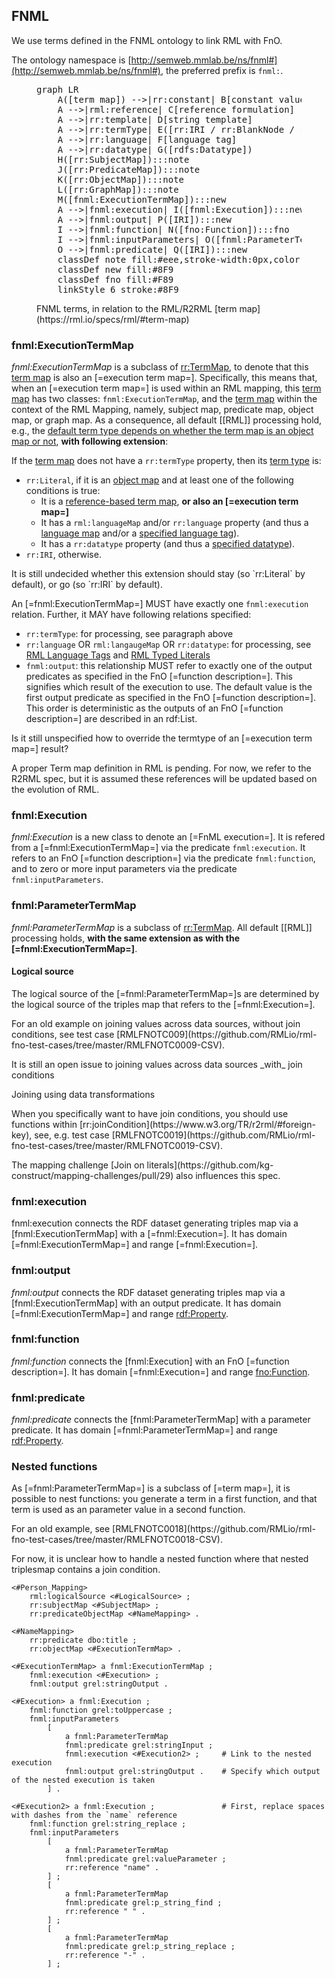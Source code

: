## FNML

We use terms defined in the <a>FNML</a> ontology to link <a>RML</a> with <a>FnO</a>.

The ontology namespace is [http://semweb.mmlab.be/ns/fnml#](http://semweb.mmlab.be/ns/fnml#),
the preferred prefix is `fnml:`.

<figure>
<pre class="mermaid nohighlight override">
graph LR
    A([term map]) -->|rr:constant| B[constant value]
    A -->|rml:reference| C[reference formulation]
    A -->|rr:template| D[string template]
    A -->|rr:termType| E([rr:IRI / rr:BlankNode / rr:Literal])
    A -->|rr:language| F[language tag]
    A -->|rr:datatype| G([rdfs:Datatype])
    H([rr:SubjectMap]):::note
    J([rr:PredicateMap]):::note
    K([rr:ObjectMap]):::note
    L([rr:GraphMap]):::note
    M([fnml:ExecutionTermMap]):::new
    A -->|fnml:execution| I([fnml:Execution]):::new
    A -->|fnml:output| P([IRI]):::new
    I -->|fnml:function| N([fno:Function]):::fno
    I -->|fnml:inputParameters| O([fnml:ParameterTermMap]):::new
    O -->|fnml:predicate| Q([IRI]):::new
    classDef note fill:#eee,stroke-width:0px,color:#666
    classDef new fill:#8F9
    classDef fno fill:#F89
    linkStyle 6 stroke:#8F9
</pre>
<figcaption>FNML terms, in relation to the RML/R2RML [term map](https://rml.io/specs/rml/#term-map)</figcaption>
</figure>

### fnml:ExecutionTermMap

<dfn>fnml:ExecutionTermMap</dfn> is a subclass of [rr:TermMap](http://www.w3.org/ns/r2rml#TermMap),
to denote that this [term map](https://rml.io/specs/rml/#term-map) is also an [=execution term map=].
Specifically, this means that, when an [=execution term map=] is used within an <a>RML mapping</a>,
this [term map](https://rml.io/specs/rml/#term-map) has two classes: `fnml:ExecutionTermMap`, and the [term map](https://rml.io/specs/rml/#term-map) within the context of the RML Mapping,
namely, subject map, predicate map, object map, or graph map.
As a consequence, all default [[RML]] processing hold, e.g.,
the [default term type depends on whether the term map is an object map or not](https://rml.io/specs/rml/#termtype),
**with following extension**:

If the [term map](https://rml.io/specs/rml/#term-map) does not have a `rr:termType` property, then its [term type](https://rml.io/specs/rml/#term-type) is:
* `rr:Literal`, if it is an [object map](https://www.w3.org/TR/r2rml/#dfn-object-map) and at least one of the following conditions is true:
   * It is a [reference-based term map](https://rml.io/specs/rml/#reference-valued-term-map),  **or also an [=execution term map=]**
   * It has a `rml:languageMap` and/or `rr:language` property (and thus a [language map](https://rml.io/specs/rml/#language-map) and/or a [specified language tag](https://rml.io/specs/rml/#specified-language-tag)).
   * It has a `rr:datatype` property (and thus a [specified datatype](https://rml.io/specs/rml/#specified-datatype)).
* `rr:IRI`, otherwise.

<p class="issue" data-number="5" data-format="markdown">
It is still undecided whether this extension should stay (so `rr:Literal` by default),
or go (so `rr:IRI` by default).
</p>

An [=fnml:ExecutionTermMap=] MUST have exactly one `fnml:execution` relation.
Further, it MAY have following relations specified:

* `rr:termType`: for processing, see paragraph above
* `rr:language` OR `rml:langaugeMap` OR `rr:datatype`: for processing, see [RML Language Tags](https://rml.io/specs/rml/#language-tag) and [RML Typed Literals](https://rml.io/specs/rml/#typed-literals)
* `fnml:output`: this relationship MUST refer to exactly one of the output predicates as specified in the FnO [=function description=]. This signifies which result of the execution to use. The default value is the first output predicate as specified in the FnO [=function description=]. This order is deterministic as the outputs of an FnO [=function description=] are described in an rdf:List.

<p class="issue" data-number="7" data-format="markdown">
Is it still unspecified how to override the termtype of an [=execution term map=] result?
</p>

<p class="issue" data-number="12" data-format="markdown">
A proper Term map definition in RML is pending.
For now, we refer to the R2RML spec, but it is assumed these references will be updated based on the evolution of RML.
</p>

### fnml:Execution

<dfn class="lint-ignore">fnml:Execution</dfn> is a new class to denote an [=FnML execution=].
It is refered from a [=fnml:ExecutionTermMap=] via the predicate `fnml:execution`.
It refers to an FnO [=function description=] via the predicate `fnml:function`,
and to zero or more input parameters via the predicate `fnml:inputParameters`.

### fnml:ParameterTermMap

<dfn>fnml:ParameterTermMap</dfn> is a subclass of [rr:TermMap](http://www.w3.org/ns/r2rml#TermMap).
All default [[RML]] processing holds,
**with the same extension as with the [=fnml:ExecutionTermMap=]**.

#### Logical source

The logical source of the [=fnml:ParameterTermMap=]s are determined by the logical source of the triples map that refers to the [=fnml:Execution=].

<p class="issue" data-format="markdown">
For an old example on joining values across data sources, without join conditions, see test case [RMLFNOTC009](https://github.com/RMLio/rml-fno-test-cases/tree/master/RMLFNOTC0009-CSV).
</p>

<p class="issue" data-number="2" data-format="markdown">
It is still an open issue to joining values across data sources _with_ join conditions
</p>

<div class="practice">

<span class="practicelab">Joining using data transformations</span>

<p class="practicedesc" data-format="markdown">When you specifically want to have join conditions, you should use functions within [rr:joinCondition](https://www.w3.org/TR/r2rml/#foreign-key),
see, e.g. test case [RMLFNOTC0019](https://github.com/RMLio/rml-fno-test-cases/tree/master/RMLFNOTC0019-CSV).
</p>
</div>

<p class="issue" data-number="4" data-format="markdown">
The mapping challenge [Join on literals](https://github.com/kg-construct/mapping-challenges/pull/29) also influences this spec.
</p>

### fnml:execution

fnml:execution connects the RDF dataset generating triples map via a [fnml:ExecutionTermMap] with a [=fnml:Execution=].
It has domain [=fnml:ExecutionTermMap=] and range [=fnml:Execution=].

### fnml:output

<dfn class="lint-ignore">fnml:output</dfn> connects the RDF dataset generating triples map via a [fnml:ExecutionTermMap] with an output predicate.
It has domain [=fnml:ExecutionTermMap=] and range [rdf:Property].

### fnml:function

<dfn class="lint-ignore">fnml:function</dfn> connects the [fnml:Execution] with an FnO [=function description=].
It has domain [=fnml:Execution=] and range [fno:Function](https://w3id.org/function/ontology#Function).

### fnml:predicate

<dfn class="lint-ignore">fnml:predicate</dfn> connects the [fnml:ParameterTermMap] with a parameter predicate.
It has domain [=fnml:ParameterTermMap=] and range [rdf:Property].

### Nested functions

As [=fnml:ParameterTermMap=] is a subclass of [=term map=],
it is possible to nest functions: you generate a term in a first function, and that term is used as an parameter value in a second function.

<p class="issue" data-format="markdown">
For an old example, see [RMLFNOTC0018](https://github.com/RMLio/rml-fno-test-cases/tree/master/RMLFNOTC0018-CSV).
</p>

<p class="issue" data-number="3" data-format="markdown">
For now, it is unclear how to handle a nested function where that nested triplesmap contains a join condition.
</p>

```turtle "example": "using toUppercase in an RML mapping"
<#Person_Mapping>
    rml:logicalSource <#LogicalSource> ;
    rr:subjectMap <#SubjectMap> ;
    rr:predicateObjectMap <#NameMapping> .

<#NameMapping>
    rr:predicate dbo:title ;
    rr:objectMap <#ExecutionTermMap> .

<#ExecutionTermMap> a fnml:ExecutionTermMap ;
    fnml:execution <#Execution> ;
    fnml:output grel:stringOutput .

<#Execution> a fnml:Execution ;
    fnml:function grel:toUppercase ;
    fnml:inputParameters
        [
            a fnml:ParameterTermMap
            fnml:predicate grel:stringInput ;
            fnml:execution <#Execution2> ;     # Link to the nested execution
            fnml:output grel:stringOutput .    # Specify which output of the nested execution is taken
        ] .

<#Execution2> a fnml:Execution ;               # First, replace spaces with dashes from the `name` reference
    fnml:function grel:string_replace ;
    fnml:inputParameters
        [
            a fnml:ParameterTermMap
            fnml:predicate grel:valueParameter ;
            rr:reference "name" .
        ] ;
        [
            a fnml:ParameterTermMap
            fnml:predicate grel:p_string_find ;
            rr:reference " " .
        ] ;
        [
            a fnml:ParameterTermMap
            fnml:predicate grel:p_string_replace ;
            rr:reference "-" .
        ] ;
```

[rdf:Property]: http://www.w3.org/1999/02/22-rdf-syntax-ns#Property
